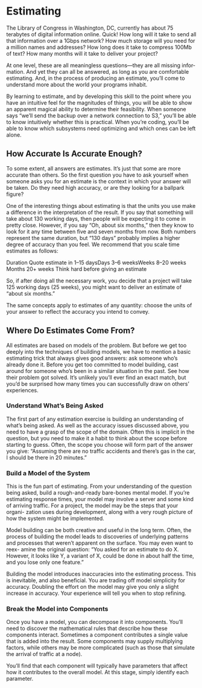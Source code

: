 # Estimating

The Library of Congress in Washington, DC, currently has about 75 terabytes
of digital information online. Quick! How long will it take to send all that
information over a 1Gbps network? How much storage will you need for a
million names and addresses? How long does it take to compress 100Mb of
text? How many months will it take to deliver your project?

At one level, these are all meaningless questions—they are all missing infor-
mation. And yet they can all be answered, as long as you are comfortable
estimating. And, in the process of producing an estimate, you’ll come to
understand more about the world your programs inhabit.

By learning to estimate, and by developing this skill to the point where you
have an intuitive feel for the magnitudes of things, you will be able to show
an apparent magical ability to determine their feasibility. When someone says
“we’ll send the backup over a network connection to S3,” you’ll be able to
know intuitively whether this is practical. When you’re coding, you’ll be able
to know which subsystems need optimizing and which ones can be left alone.

## How Accurate Is Accurate Enough?

To some extent, all answers are estimates. It’s just that some are more
accurate than others. So the first question you have to ask yourself when
someone asks you for an estimate is the context in which your answer will
be taken. Do they need high accuracy, or are they looking for a ballpark figure?

One of the interesting things about estimating is that the units you use make
a difference in the interpretation of the result. If you say that something will
take about 130 working days, then people will be expecting it to come in
pretty close. However, if you say “Oh, about six months,” then they know to
look for it any time between five and seven months from now. Both numbers
represent the same duration, but “130 days” probably implies a higher degree
of accuracy than you feel. We recommend that you scale time estimates as
follows:

Duration
Quote estimate in
1–15 daysDays
3–6 weeksWeeks
8–20 weeks Months
20+ weeks
Think hard before giving an estimate

So, if after doing all the necessary work, you decide that a project will take
125 working days (25 weeks), you might want to deliver an estimate of “about
six months.”

The same concepts apply to estimates of any quantity: choose the units of
your answer to reflect the accuracy you intend to convey.

## Where Do Estimates Come From?

All estimates are based on models of the problem. But before we get too deeply
into the techniques of building models, we have to mention a basic estimating
trick that always gives good answers: ask someone who’s already done it.
Before you get too committed to model building, cast around for someone
who’s been in a similar situation in the past. See how their problem got solved.
It’s unlikely you’ll ever find an exact match, but you’d be surprised how many
times you can successfully draw on others’ experiences.

### Understand What’s Being Asked

The first part of any estimation exercise is building an understanding of what’s
being asked. As well as the accuracy issues discussed above, you need to
have a grasp of the scope of the domain. Often this is implicit in the question,
but you need to make it a habit to think about the scope before starting to
guess. Often, the scope you choose will form part of the answer you give:
“Assuming there are no traffic accidents and there’s gas in the car, I should
be there in 20 minutes.”

### Build a Model of the System

This is the fun part of estimating. From your understanding of the question
being asked, build a rough-and-ready bare-bones mental model. If you’re
estimating response times, your model may involve a server and some kind
of arriving traffic. For a project, the model may be the steps that your organi-
zation uses during development, along with a very rough picture of how the
system might be implemented.

Model building can be both creative and useful in the long term. Often, the
process of building the model leads to discoveries of underlying patterns and
processes that weren’t apparent on the surface. You may even want to reex-
amine the original question: “You asked for an estimate to do X. However, it
looks like Y, a variant of X, could be done in about half the time, and you lose
only one feature.”

Building the model introduces inaccuracies into the estimating process. This
is inevitable, and also beneficial. You are trading off model simplicity for
accuracy. Doubling the effort on the model may give you only a slight increase
in accuracy. Your experience will tell you when to stop refining.

### Break the Model into Components

Once you have a model, you can decompose it into components. You’ll need
to discover the mathematical rules that describe how these components
interact. Sometimes a component contributes a single value that is added
into the result. Some components may supply multiplying factors, while
others may be more complicated (such as those that simulate the arrival of
traffic at a node).

You’ll find that each component will typically have parameters that affect how
it contributes to the overall model. At this stage, simply identify each
parameter.
